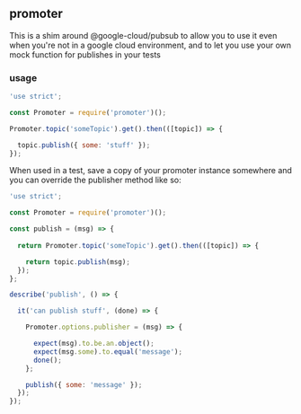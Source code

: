 ## promoter

This is a shim around @google-cloud/pubsub to allow you to use it even when you're not in a google cloud environment, and to let you use your own mock function for publishes in your tests

### usage

```js
'use strict';

const Promoter = require('promoter')();

Promoter.topic('someTopic').get().then(([topic]) => {

  topic.publish({ some: 'stuff' });
});
```

When used in a test, save a copy of your promoter instance somewhere and you can override the publisher method like so:


```js
'use strict';

const Promoter = require('promoter')();

const publish = (msg) => {
  
  return Promoter.topic('someTopic').get().then(([topic]) => {

    return topic.publish(msg);
  });
};

describe('publish', () => {

  it('can publish stuff', (done) => {

    Promoter.options.publisher = (msg) => {

      expect(msg).to.be.an.object();
      expect(msg.some).to.equal('message');
      done();
    };

    publish({ some: 'message' });
  });
});
```
